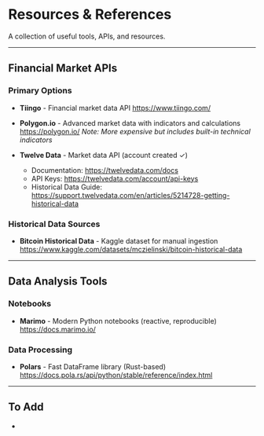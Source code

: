 # Resources & References

A collection of useful tools, APIs, and resources.

---

## Financial Market APIs

### Primary Options

- **Tiingo** - Financial market data API
  https://www.tiingo.com/

- **Polygon.io** - Advanced market data with indicators and calculations
  https://polygon.io/
  _Note: More expensive but includes built-in technical indicators_

- **Twelve Data** - Market data API (account created ✓)
  - Documentation: https://twelvedata.com/docs
  - API Keys: https://twelvedata.com/account/api-keys
  - Historical Data Guide: https://support.twelvedata.com/en/articles/5214728-getting-historical-data

### Historical Data Sources

- **Bitcoin Historical Data** - Kaggle dataset for manual ingestion
  https://www.kaggle.com/datasets/mczielinski/bitcoin-historical-data

---

## Data Analysis Tools

### Notebooks

- **Marimo** - Modern Python notebooks (reactive, reproducible)
  https://docs.marimo.io/

### Data Processing

- **Polars** - Fast DataFrame library (Rust-based)
  https://docs.pola.rs/api/python/stable/reference/index.html

---

## To Add
   
-
